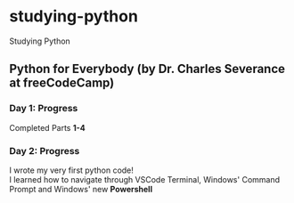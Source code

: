 # studying-python
Studying Python 

## Python for Everybody (by Dr. Charles Severance at freeCodeCamp)

### Day 1: Progress

Completed Parts **1-4** 

### Day 2: Progress

I wrote my very first python code!  
I learned how to navigate through VSCode Terminal, Windows' Command Prompt and Windows' new **Powershell**
